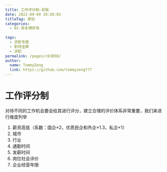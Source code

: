 ```yaml
---
title: 工作评分制-初版
date: 2022-09-09 20:58:03
titleTag: 原创
categories: 
  - 01-资本博弈场
  
tags: 
  - 求职专题  
  - 职场宝典
  - 求职
permalink: /pages/c63850/
author: 
  name: TommyZeng
  link: https://github.com/tommyzeng777
---
```


# 工作评分制

对待不同的工作机会要会给其进行评分，建立合理的评价体系非常重要，我们来进行维度列举

1. 薪资高低（系数：国企×2，优质民企和外企×1.3，私企×1）
1. 城市
1. 行业
1. 通勤时间
1. 发薪时间
1. 岗位社会评价
1. 企业经营年限
